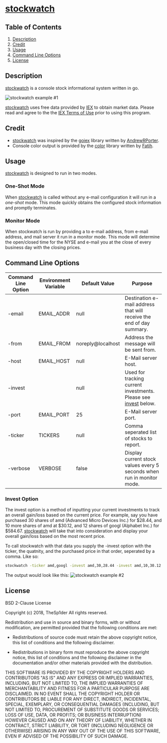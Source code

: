 # [stockwatch](//github.com/TheSp1der/stockwatch)

## Table of Contents

1. [Description](#description)
2. [Credit](#credit)
3. [Usage](#usage)
4. [Command Line Options](#command-line-options)
4. [License](#license)

## Description

[stockwatch](//github.com/TheSp1der/stockwatch) is a console stock informational
system written in go.

![stockwatch example #1](https://raw.github.com/TheSp1der/stockwatch/master/readme-images/console-1.png)

[stockwatch](//github.com/TheSp1der/stockwatch) uses free data provided by
[IEX](//iextrading.com/developer/) to obtain market data. Please read and agree
to the the [IEX Terms of Use](//iextrading.com/api-exhibit-a/) prior to using this
program.

## Credit

* [stockwatch](//github.com/TheSp1der/stockwatch) was inspired by the
[goiex](//github.com/AndrewRPorter/goiex) library written by
[AndrewRPorter](//github.com/AndrewRPorter).
* Console color output is provided by the [color](//github.com/fatih/color) library
written by [Fatih](//github.com/fatih).

## Usage

[stockwatch](//github.com/TheSp1der/stockwatch) is designed to run in two modes.

### One-Shot Mode

When [stockwatch](//github.com/TheSp1der/stockwatch) is called without any e-mail
configuration it will run in a *one-shot* mode. This mode quickly obtains the
configured stock information and promptly terminates.

### Monitor Mode

When stockwatch is run by providing a to e-mail address, from e-mail address, and
mail server it run in a monitor mode. This mode will determine the open/closed time
for the NYSE and e-mail you at the close of every business day with the closing
prices.

## Command Line Options

| Command Line Option | Environment Variable | Default Value     | Purpose |
|---------------------|----------------------|-------------------|---------|
| -email              | EMAIL_ADDR           | null              | Destination e-mail address that will receive the end of day summary. |
| -from               | EMAIL_FROM           | noreply@localhost | Address the message will be sent from. |
| -host               | EMAIL_HOST           | null              | E-Mail server host.
| -invest             |                      | null              | Used for tracking current investments. Please see [invest](#invest-option) below. |
| -port               | EMAIL_PORT           | 25                | E-Mail server port. |
| -ticker             | TICKERS              | null              | Comma seperated list of stocks to report. |
| -verbose            | VERBOSE              | false             | Display current stock values every 5 seconds when run in monitor mode. |

### Invest Option

The invest option is a method of inputting your current investments to track an
overall gain/loss based on the current price. For example, say you have purchased
30 shares of amd (Advanced Micro Devices Inc.) for $28.44, and 10 more shares of
amd at $30.12, and 12 shares of googl (Alphabet Inc.) for $584.67.
[stockwatch](//github.com/TheSp1der/stockwatch) will take that into consideration
and display your overall gain/loss based on the most recent price.

To call stockwatch with that data you supply the -invest option with the ticker,
the quatnity, and the purchased price in that order, seperated by a comma. Like
so:

```bash
stockwatch -ticker amd,googl -invest amd,30,28.44 -invest amd,10,30.12 -invest googl,12,584.67
```

The output would look like this:
![stockwatch example #2](https://raw.github.com/TheSp1der/stockwatch/master/readme-images/console-2.png)

## License

BSD 2-Clause License

Copyright (c) 2018, TheSp1der
All rights reserved.

Redistribution and use in source and binary forms, with or without
modification, are permitted provided that the following conditions are met:

* Redistributions of source code must retain the above copyright notice, this
  list of conditions and the following disclaimer.

* Redistributions in binary form must reproduce the above copyright notice,
  this list of conditions and the following disclaimer in the documentation
  and/or other materials provided with the distribution.

THIS SOFTWARE IS PROVIDED BY THE COPYRIGHT HOLDERS AND CONTRIBUTORS "AS IS"
AND ANY EXPRESS OR IMPLIED WARRANTIES, INCLUDING, BUT NOT LIMITED TO, THE
IMPLIED WARRANTIES OF MERCHANTABILITY AND FITNESS FOR A PARTICULAR PURPOSE ARE
DISCLAIMED. IN NO EVENT SHALL THE COPYRIGHT HOLDER OR CONTRIBUTORS BE LIABLE
FOR ANY DIRECT, INDIRECT, INCIDENTAL, SPECIAL, EXEMPLARY, OR CONSEQUENTIAL
DAMAGES (INCLUDING, BUT NOT LIMITED TO, PROCUREMENT OF SUBSTITUTE GOODS OR
SERVICES; LOSS OF USE, DATA, OR PROFITS; OR BUSINESS INTERRUPTION) HOWEVER
CAUSED AND ON ANY THEORY OF LIABILITY, WHETHER IN CONTRACT, STRICT LIABILITY,
OR TORT (INCLUDING NEGLIGENCE OR OTHERWISE) ARISING IN ANY WAY OUT OF THE USE
OF THIS SOFTWARE, EVEN IF ADVISED OF THE POSSIBILITY OF SUCH DAMAGE.